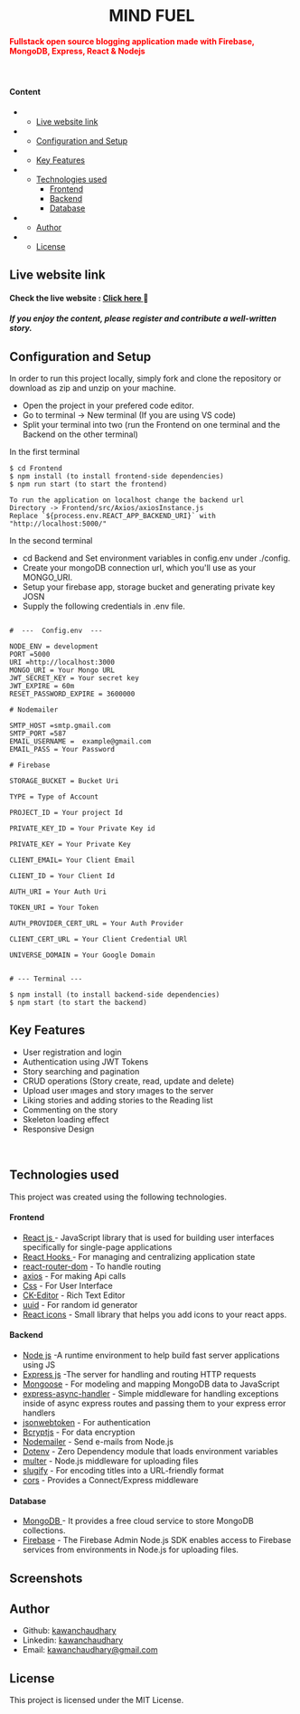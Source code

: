 <H1 align ="center" > MIND FUEL  </h1>

<h4 ><span style="color: red;">Fullstack open source blogging application made with Firebase, MongoDB, Express, React & Nodejs</span> </h4>
<br/>

<h4>Content</h4>

  - * [Live website link](#live-website-link)
  - * [Configuration and Setup](#configuration-and-setup)
  - * [Key Features](#key-features)
  - * [Technologies used](#technologies-used)
      - [Frontend](#frontend)
      - [Backend](#backend)
      - [Database](#database)
  - * [Author](#author)
  - * [License](#license)

## Live website link

<h4>Check the live website : <a href="https://mindfuel-web-frnt.onrender.com/" target="_blank"> Click here </a> 🚀</h4>

<h5>If you enjoy the content, please register and contribute a well-written story.</h5>

## Configuration and Setup

In order to run this project locally, simply fork and clone the repository or download as zip and unzip on your machine.

- Open the project in your prefered code editor.
- Go to terminal -> New terminal (If you are using VS code)
- Split your terminal into two (run the Frontend on one terminal and the Backend on the other terminal)

In the first terminal

```
$ cd Frontend
$ npm install (to install frontend-side dependencies)
$ npm run start (to start the frontend)

To run the application on localhost change the backend url 
Directory -> Frontend/src/Axios/axiosInstance.js
Replace `${process.env.REACT_APP_BACKEND_URI}` with "http://localhost:5000/"

```

In the second terminal

- cd Backend and Set environment variables in config.env under ./config.
- Create your mongoDB connection url, which you'll use as your MONGO_URI.
- Setup your firebase app, storage bucket and generating private key JOSN
- Supply the following credentials in .env file.

```

#  ---  Config.env  ---

NODE_ENV = development
PORT =5000
URI =http://localhost:3000
MONGO_URI = Your Mongo URL
JWT_SECRET_KEY = Your secret key
JWT_EXPIRE = 60m
RESET_PASSWORD_EXPIRE = 3600000 

# Nodemailer

SMTP_HOST =smtp.gmail.com
SMTP_PORT =587
EMAIL_USERNAME =  example@gmail.com
EMAIL_PASS = Your Password

# Firebase

STORAGE_BUCKET = Bucket Uri

TYPE = Type of Account

PROJECT_ID = Your project Id

PRIVATE_KEY_ID = Your Private Key id

PRIVATE_KEY = Your Private Key

CLIENT_EMAIL= Your Client Email

CLIENT_ID = Your Client Id

AUTH_URI = Your Auth Uri
 
TOKEN_URI = Your Token

AUTH_PROVIDER_CERT_URL = Your Auth Provider

CLIENT_CERT_URL = Your Client Credential URl

UNIVERSE_DOMAIN = Your Google Domain


```


```
# --- Terminal ---

$ npm install (to install backend-side dependencies)
$ npm start (to start the backend)

```

##  Key Features

- User registration and login
- Authentication using JWT Tokens
- Story searching  and pagination 
- CRUD operations (Story create, read, update and delete)
- Upload user ımages and story ımages  to the server
- Liking  stories and adding stories  to the Reading list
- Commenting  on the story
- Skeleton loading effect
- Responsive Design

<br/>

##  Technologies used

This project was created using the following technologies.

####  Frontend 

- [React js ](https://www.npmjs.com/package/react) - JavaScript library that is used for building user interfaces specifically for single-page applications
- [React Hooks  ](https://reactjs.org/docs/hooks-intro.html) - For managing and centralizing application state
- [react-router-dom](https://www.npmjs.com/package/react-router-dom) - To handle routing
- [axios](https://www.npmjs.com/package/axios) - For making Api calls
- [Css](https://developer.mozilla.org/en-US/docs/Web/CSS) - For User Interface
- [CK-Editor](https://ckeditor.com/docs/ckeditor5/latest/builds/guides/integration/frameworks/react.html) - Rich Text Editor 
- [uuid](https://www.npmjs.com/package/uuid) - For random id generator
- [React icons](https://react-icons.github.io/react-icons/) - Small library that helps you add icons  to your react apps.

####  Backend 

- [Node js](https://nodejs.org/en/) -A runtime environment to help build fast server applications using JS
- [Express js](https://www.npmjs.com/package/express) -The server for handling and routing HTTP requests
- [Mongoose](https://mongoosejs.com/) - For modeling and mapping MongoDB data to JavaScript
- [express-async-handler](https://www.npmjs.com/package/express-async-handler) - Simple middleware for handling exceptions inside of async express routes and passing them to your express error handlers 
- [jsonwebtoken](https://www.npmjs.com/package/jsonwebtoken) - For authentication
- [Bcryptjs](https://www.npmjs.com/package/bcryptjs) - For data encryption
- [Nodemailer](https://nodemailer.com/about/) - Send e-mails from Node.js
- [Dotenv](https://www.npmjs.com/package/dotenv) - Zero Dependency module that loads environment variables
- [multer](https://www.npmjs.com/package/multer) - Node.js middleware for uploading files 
- [slugify](https://www.npmjs.com/package/slugify) - For encoding titles into a URL-friendly format
- [cors](https://www.npmjs.com/package/cors) - Provides a Connect/Express middleware


####  Database 

- [MongoDB ](https://www.mongodb.com/) - It provides a free cloud service to store MongoDB collections.
- [Firebase](https://www.npmjs.com/package/firebase-admin) - The Firebase Admin Node.js SDK enables access to Firebase services from environments in Node.js for uploading files.
 
 ##  Screenshots 
 

## Author
- Github: [kawanchaudhary](https://github.com/KawanChaudhary)
- Linkedin: [kawanchaudhary](https://www.linkedin.com/in/kawanchaudhary/)
- Email: [kawanchaudhary@gmail.com](mailto:kawanchaudhary@gmail.com)

## License

This project is licensed under the MIT License.
